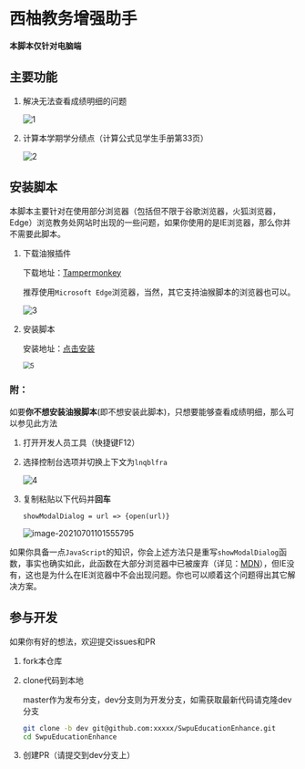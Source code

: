 # 西柚教务增强助手

**本脚本仅针对电脑端**

## 主要功能

1. 解决无法查看成绩明细的问题

   ![1](https://gitee.com/Hami-Lemon/image-repo/raw/master/images/2021/07/01/20210701092649.png)

2. 计算本学期学分绩点（计算公式见学生手册第33页）

   ![2](https://gitee.com/Hami-Lemon/image-repo/raw/master/images/2021/07/01/20210701092700.png)

## 安装脚本

本脚本主要针对在使用部分浏览器（包括但不限于谷歌浏览器，火狐浏览器，Edge）浏览教务处网站时出现的一些问题，如果你使用的是IE浏览器，那么你并不需要此脚本。

1. 下载油猴插件

   下载地址：[Tampermonkey](https://www.tampermonkey.net/)

   推荐使用`Microsoft Edge`浏览器，当然，其它支持油猴脚本的浏览器也可以。

   ![3](https://gitee.com/Hami-Lemon/image-repo/raw/master/images/2021/07/01/20210701093420.png)

2. 安装脚本

   安装地址：[点击安装](https://greasyfork.org/zh-CN/scripts/428740-西柚教务增强脚本)

   <img src="https://gitee.com/Hami-Lemon/image-repo/raw/master/images/2021/07/01/20210701105722.png" alt="5" style="zoom:80%;" />

### 附：

如要**你不想安装油猴脚本**(即不想安装此脚本)，只想要能够查看成绩明细，那么可以参见此方法

1. 打开开发人员工具（快捷键F12）

2. 选择控制台选项并切换上下文为`lnqblfra`

   ![4](https://gitee.com/Hami-Lemon/image-repo/raw/master/images/2021/07/01/20210701101521.png)

3. 复制粘贴以下代码并**回车**

   `showModalDialog = url => {open(url)}`

   ![image-20210701101555795](https://gitee.com/Hami-Lemon/image-repo/raw/master/images/2021/07/01/20210701101555.png)

如果你具备一点`JavaScript`的知识，你会上述方法只是重写`showModalDialog`函数，事实也确实如此，此函数在大部分浏览器中已被废弃（详见：[MDN](https://developer.mozilla.org/zh-CN/docs/Web/API/Window/showModalDialog)），但IE没有，这也是为什么在IE浏览器中不会出现问题。你也可以顺着这个问题得出其它解决方案。

## 参与开发

如果你有好的想法，欢迎提交issues和PR

1. fork本仓库

2. clone代码到本地

   master作为发布分支，dev分支则为开发分支，如需获取最新代码请克隆dev分支

   ```bash
   git clone -b dev git@github.com:xxxxx/SwpuEducationEnhance.git
   cd SwpuEducationEnhance
   ```

3. 创建PR（请提交到dev分支上）


